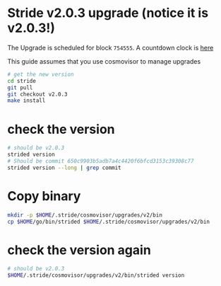 # Stride v2.0.3 upgrade (notice it is v2.0.3!)

The Upgrade is scheduled for block `754555`. A countdown clock is [here](https://www.mintscan.io/stride/blocks/754555)

This guide assumes that you use cosmovisor to manage upgrades

```bash
# get the new version
cd stride
git pull
git checkout v2.0.3
make install
```

# check the version

```bash
# should be v2.0.3
strided version
# Should be commit 650c9903b5adb7a4c4420f6bfcd3153c39308c77
strided version --long | grep commit
```

# Copy binary

```bash
mkdir -p $HOME/.stride/cosmovisor/upgrades/v2/bin
cp $HOME/go/bin/strided $HOME/.stride/cosmovisor/upgrades/v2/bin
```

# check the version again

```bash
# should be v2.0.3
$HOME/.stride/cosmovisor/upgrades/v2/bin/strided version
```

